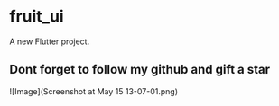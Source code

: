 # fruit_ui

A new Flutter project.

## Dont forget to follow my github and gift a star
![Image](Screenshot at May 15 13-07-01.png)
